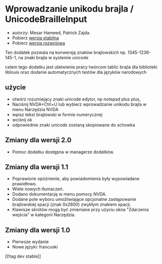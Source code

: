 # Wprowadzanie unikodu brajla / UnicodeBrailleInput #

* autorzy: Mesar Hameed, Patrick Zajda.
* Pobierz [wersja stabilna][1]
* Pobierz [wersja rozwojowa][2]

Ten dodatek pozwala na konwersję znaków brajlowskich np. 1345-1236-145-1, na
znaki brajla w systemie unicode

celem tego dodatku jest ułatwienie pracy twórcom tablic brajla dla
biblioteki liblouis oraz dodanie automatycznych testów dla języków
narodowych

## użycie ##

* otwórz rozumiejący znaki unicode edytor, np notepad plus plus,
* Naciśnij NVDA+Ctrl+U lub wybierz wprowadzanie unikodu brajla w menu
  Narzędzia NVDA
* wpisz tekst brajlowski w formie numerycznej
* wciśnij ok
* odpowiednie znaki unicode zostaną skopiowane do schowka

## Zmiany dla wersji 2.0 ##

* Pomoc dodatku dostępna w managerze dodatków.

## Zmiany dla wersji 1.1 ##

* Poprawione opóźnienie, aby powiadomienia były wypowiadane prawidłowo.
* Wiele nowych tłumaczeń.
* Dodano dokumentację w menu pomocy NVDA.
* Dodane pole wyboru umożliwiające opcjonalne zastępowanie brajlowskiej
  spacji (znak 0x2800) zwykłym znakiem spacji.
* Klawisze skrótów mogą być zmieniane przy użyciu okna "Zdarzenia wejścia" w
  kategorii Narzędzia.

## Zmiany dla wersji 1.0 ##

* Pierwsze wydanie
* Nowe języki: francuski

[[!tag dev stable]]

[1]: https://addons.nvda-project.org/files/get.php?file=ubi

[2]: https://addons.nvda-project.org/files/get.php?file=ubi-dev
